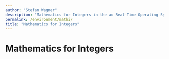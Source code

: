 ```yaml
---
author: "Stefan Wagner"
description: "Mathematics for Integers in the ao Real-Time Operating System (RTOS)."
permalink: /environment/mathi/
title: "Mathematics for Integers"
---
```


# Mathematics for Integers
